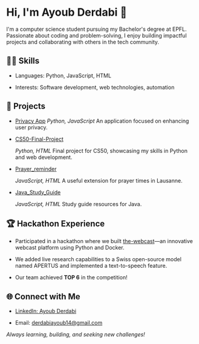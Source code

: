 # Hi, I'm Ayoub Derdabi 👋

I'm a computer science student pursuing my Bachelor's degree at EPFL. Passionate about coding and problem-solving, I enjoy building impactful projects and collaborating with others in the tech community.

## 🧑‍💻 Skills

* Languages: Python, JavaScript, HTML

* Interests: Software development, web technologies, automation

## 🚀 Projects

* [Privacy App](https://www.google.com/search?q=https://github.com/Derdev74/Privacy-App) <!-- Assuming this is the link, please update if incorrect -->
  *Python, JavaScript* <!-- Placeholder languages, please update -->
  An application focused on enhancing user privacy.

* [CS50-Final-Project](https://github.com/Derdev74/CS50-Final-Project)

  *Python, HTML* Final project for CS50, showcasing my skills in Python and web development.

* [Prayer_reminder](https://github.com/Derdev74/Prayer_reminder)

  *JavaScript, HTML* A useful extension for prayer times in Lausanne.

* [Java_Study_Guide](https://github.com/Derdev74/Java_Study_Guide)

  *JavaScript, HTML* Study guide resources for Java.

## 🏆 Hackathon Experience

* Participated in a hackathon where we built [the-webcast](https://github.com/maliknie/the-webcast)—an innovative webcast platform using Python and Docker.

* We added live research capabilities to a Swiss open-source model named APERTUS and implemented a text-to-speech feature.

* Our team achieved **TOP 6** in the competition!

## 🌐 Connect with Me

* [LinkedIn: Ayoub Derdabi](https://www.linkedin.com/in/ayoub-derdabi)

* Email: derdabiayoub14@gmail.com

*Always learning, building, and seeking new challenges!*
